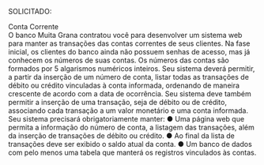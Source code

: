 SOLICITADO:

Conta Corrente<br>
O banco Muita Grana contratou você para desenvolver um sistema web para manter as transações
das contas correntes de seus clientes. Na fase inicial, os clientes do banco ainda não possuem
senhas de acesso, mas já conhecem os números de suas contas. Os números das contas são
formados por 5 algarismos numéricos inteiros. Seu sistema deverá permitir, a partir da inserção de
um número de conta, listar todas as transações de débito ou crédito vinculadas à conta informada,
ordenando de maneira crescente de acordo com a data de ocorrência. Seu sistema deve também
permitir a inserção de uma transação, seja de débito ou de crédito, associando cada transação a um
valor monetário e uma conta informada.
Seu sistema precisará obrigatoriamente manter:
● Uma página web que permita a informação do número de conta, a listagem das transações,
além da inserção de transações de débito ou crédito.
● Ao final da lista de transações deve ser exibido o saldo atual da conta.
● Um banco de dados com pelo menos uma tabela que manterá os registros vinculados às
contas.
